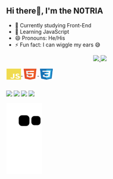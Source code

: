 ## Hi there👋, I'm the N0TRIA

- 🔭 Currently studying Front-End
- 🌱 Learning JavaScript
- 😄 Pronouns: He/His
- ⚡ Fun fact: I can wiggle my ears 😅

<div align="center">
  <a href="https://github.com/N0TRIA">
  <img height="180em" src="https://github-readme-stats.vercel.app/api?username=N0TRIA&show_icons=true&theme=dark&include_all_commits=true&count_private=true"/>
  <img height="180em" src="https://github-readme-stats.vercel.app/api/top-langs/?username=N0TRIA&layout=compact&langs_count=7&theme=dark"/>
</div>
  
 <div style="display: inline_block"><br>
  <img align="center" alt="Notria-Js" height="30" width="40" src="https://raw.githubusercontent.com/devicons/devicon/master/icons/javascript/javascript-plain.svg">
  <img align="center" alt="Notria-HTML" height="30" width="40" src="https://raw.githubusercontent.com/devicons/devicon/master/icons/html5/html5-original.svg">
  <img align="center" alt="Notria-CSS" height="30" width="40" src="https://raw.githubusercontent.com/devicons/devicon/master/icons/css3/css3-original.svg">

</div>
  
 ##
  
 <div> 
  <a href="https://www.instagram.com/n0tr1a/" target="_blank"><img src="https://img.shields.io/badge/-Instagram-%23E4405F?style=for-the-badge&logo=instagram&logoColor=white" target="_blank"></a>
 <a href="https://discord.gg/Notria#8231" target="_blank"><img src="https://img.shields.io/badge/Discord-7289DA?style=for-the-badge&logo=discord&logoColor=white" target="_blank"></a> 
  <a href = "mailto:airtonlameraaliivl@gmail.com"><img src="https://img.shields.io/badge/-Gmail-%23333?style=for-the-badge&logo=gmail&logoColor=white" target="_blank"></a>
  <a href="https://www.linkedin.com/in/airton-lamera-desenvolvedor/" target="_blank"><img src="https://img.shields.io/badge/-LinkedIn-%230077B5?style=for-the-badge&logo=linkedin&logoColor=white" target="_blank"></a> 
</div>
  
  
![snake gif](https://github.com/N0TRIA/N0TRIA/blob/output/github-contribution-grid-snake.svg)
 
